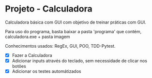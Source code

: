 # Projeto - Calculadora
 Calculadora básica com GUI com objetivo de treinar práticas com GUI.
 
 Para uso do programa, basta baixar a pasta 'programa' que contém, calculadora.exe + pasta imagem
 
 Conhecimentos usados: RegEx, GUI, POO, TDD-Pytest.
 
- [x] Fazer a Calculadora
- [x] Adicionar inputs através do teclado, sem necessidade de clicar nos botões
- [x] Adicionar os testes automátizados
